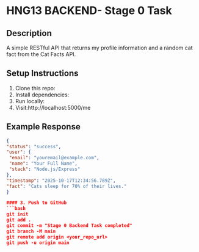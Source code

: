 # HNG13 BACKEND- Stage 0 Task

## Description
A simple RESTful API that returns my profile information and a random cat fact from the Cat Facts API.

## Setup Instructions
1. Clone this repo:
2. Install dependencies:
3. Run locally:
4. Visit:http://localhost:5000/me

## Example Response
```json
{
"status": "success",
"user": {
 "email": "youremail@example.com",
 "name": "Your Full Name",
 "stack": "Node.js/Express"
},
"timestamp": "2025-10-17T12:34:56.789Z",
"fact": "Cats sleep for 70% of their lives."
}

#### 3. Push to GitHub
```bash
git init
git add .
git commit -m "Stage 0 Backend Task completed"
git branch -M main
git remote add origin <your_repo_url>
git push -u origin main



